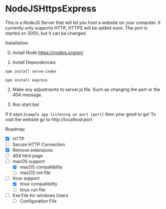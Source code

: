 # NodeJSHttpsExpress
This is a NodeJS Server that will let you host a website on your computer. It currently only supports HTTP, HTTPS will be added soon. The port is started on 3000, but it can be changed.

Installation:

0) Install Node
https://nodejs.org/en/

1) Install Dependencies
```
npm install serve-index
```

```
npm install express
```
2) Make any adjustments to server.js file. Such as changing the port or the 404 message.

3) Run start.bat

If it says `Example app listening on port [port]` then your good to go!
To visit the website go to http://localhost:port

Roadmap
- [X] HTTP
- [ ] Secure HTTP Connection
- [X] Remove extensions
- [ ] 404 html page
- [ ] macOS support
  - [X] macOS compatibility
  - [ ] macOS run file
- [ ] linux support
  - [X] linux compatibility
  - [ ] linux run file
- [ ] Exe File for windows Users
  - [ ] Configuration File
